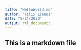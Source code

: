 ```yaml
---
title: "HelloWorld.md"
author: "Felix Llanos"
date: "8/14/2020"
output: rtf_document:
---
```


## This is a markdown file

